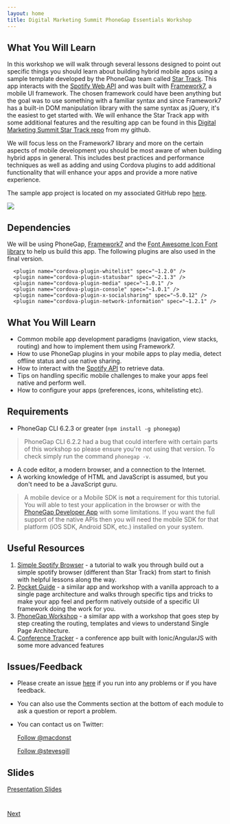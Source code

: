 ```yaml
---
layout: home
title: Digital Marketing Summit PhoneGap Essentials Workshop
---
```


## What You Will Learn
In this workshop we will walk through several lessons designed to point out specific things you should learn
about building hybrid mobile apps using a sample template developed by the PhoneGap team called
[Star Track](https://github.com/phonegap/phonegap-app-star-track/).  This app interacts with the [Spotify Web API](https://developer.spotify.com/web-api/) and was built with [Framework7](http://framework7.io), a mobile
UI framework. The chosen framework could have been anything but the goal was to use something with a familiar
syntax and since Framework7 has a built-in DOM manipulation library with the same syntax as jQuery, it's the
easiest to get started with. We will enhance the Star Track app with some additional features and the resulting
app can be found in this [Digital Marketing Summit Star Track repo](https://github.com/macdonst/summit-phonegap-essentials) from my github.

We will focus less on the Framework7 library and more on the certain aspects of mobile development you should be
most aware of when building hybrid apps in general. This includes best practices and performance techniques as well as adding and using Cordova plugins to add additional functionality that will enhance your apps and provide a more native experience.

The sample app project is located on my associated
GitHub repo [here](https://github.com/macdonst/summit-phonegap-essentials).

<img class="screenshot" src="images/and-screens.jpg"/>

## Dependencies
We will be using PhoneGap, [Framework7](http://framework7.io) and the [Font Awesome Icon Font library](http://fortawesome.github.io/Font-Awesome/)
 to help us build this app. The following plugins are also used in the final version.

      <plugin name="cordova-plugin-whitelist" spec="~1.2.0" />
      <plugin name="cordova-plugin-statusbar" spec="~2.1.3" />
      <plugin name="cordova-plugin-media" spec="~1.0.1" />
      <plugin name="cordova-plugin-console" spec="~1.0.1" />
      <plugin name="cordova-plugin-x-socialsharing" spec="~5.0.12" />
      <plugin name="cordova-plugin-network-information" spec="~1.2.1" />


## What You Will Learn
- Common mobile app development paradigms (navigation, view stacks, routing) and how to implement them using Framework7.
- How to use PhoneGap plugins in your mobile apps to play media, detect offline status and use native sharing.
- How to interact with the [Spotify API](https://developer.spotify.com/web-api/) to retrieve data.
- Tips on handling specific mobile challenges to make your apps feel native and perform well.
- How to configure your apps (preferences, icons, whitelisting etc).

## Requirements
- PhoneGap CLI 6.2.3 or greater (`npm install -g phonegap`)
> PhoneGap CLI 6.2.2 had a bug that could interfere with certain parts of this workshop so please ensure you're not using
that version. To check simply run the command `phonegap -v`.
- A code editor, a modern browser, and a connection to the Internet.
- A working knowledge of HTML and JavaScript is assumed, but you don't need to be a JavaScript guru.

>A mobile device or a Mobile SDK is **not** a requirement for this tutorial. You will able to test your application in the browser or with the
[PhoneGap Developer App](app.developer.com) with some limitations. If you want the full support of the native APIs then you will need the mobile
SDK for that platform (iOS SDK, Android SDK, etc.) installed on your system.

## Useful Resources
1. [Simple Spotify Browser](http://hollyschinsky.github.io/spotify-browser) - a tutorial to walk you through build out a simple spotify browser (different than Star Track) from start to finish with helpful lessons along the way.
2. [Pocket Guide](http://hollyschinsky.github.io/pocket-guide) - a similar app and workshop with a vanilla approach to a single page architecture and walks through specific
tips and tricks to make your app feel and perform natively outside of a specific UI framework doing the work for you.
3. [PhoneGap Workshop](http://hollyschinsky.github.io/phonegap-workshop) - a similar app with a workshop that goes step by step creating the routing, templates and views to understand Single Page Architecture.
4. [Conference Tracker](http://hollyschinsky.github.io/ConferenceTracker) - a conference app built with Ionic/AngularJS with some more advanced features


## Issues/Feedback
- Please create an issue [here](https://github.com/macdonst/summit-phonegap-essentials/issues) if you run
into any problems or if you have feedback.

- You can also use the Comments section at the bottom of each module to ask a question or report a problem.

- You can contact us on Twitter:

    <a href="https://twitter.com/macdonst" class="twitter-follow-button" data-show-count="true"
    data-size="large" data-lang="en">Follow
    @macdonst</a>
    <script>!function(d,s,id){var js,fjs=d.getElementsByTagName(s)[0];if(!d.getElementById(id)){js=d.createElement(s);js.id=id;js.src="//platform.twitter.com/widgets.js";fjs.parentNode.insertBefore(js,fjs);}}(document,"script","twitter-wjs");</script>

    <a href="https://twitter.com/stevesgill" class="twitter-follow-button" data-show-count="true"
    data-size="large" data-lang="en">Follow
    @stevesgill</a>
    <script>!function(d,s,id){var js,fjs=d.getElementsByTagName(s)[0];if(!d.getElementById(id)){js=d.createElement(s);js.id=id;js.src="//platform.twitter.com/widgets.js";fjs.parentNode.insertBefore(js,fjs);}}(document,"script","twitter-wjs");</script>


## Slides
[Presentation Slides](https://github.com/macdonst/summit-phonegap-essentials/blob/gh-pages/preso/www/index.html)

<div class="row" style="margin-top:40px;">
<div class="col-sm-12">
<a href="lesson1.html" class="btn btn-default pull-right">Next <i class="glyphicon
glyphicon-chevron-right"></i></a>
</div>
</div>

<script>
  (function(i,s,o,g,r,a,m){i['GoogleAnalyticsObject']=r;i[r]=i[r]||function(){
  (i[r].q=i[r].q||[]).push(arguments)},i[r].l=1*new Date();a=s.createElement(o),
  m=s.getElementsByTagName(o)[0];a.async=1;a.src=g;m.parentNode.insertBefore(a,m)
  })(window,document,'script','//www.google-analytics.com/analytics.js','ga');

  ga('create', 'UA-72845162-1', 'auto');
  ga('send', 'pageview');

</script>
